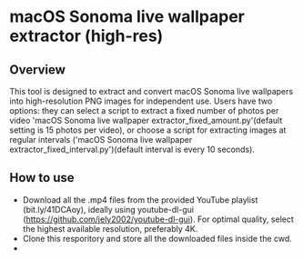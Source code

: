# macOS Sonoma live wallpaper extractor (high-res)

## Overview
This tool is designed to extract and convert macOS Sonoma live wallpapers into high-resolution PNG images for independent use. Users have two options: they can select a script to extract a fixed number of photos per video 'macOS Sonoma live wallpaper extractor_fixed_amount.py'(default setting is 15 photos per video), or choose a script for extracting images at regular intervals ('macOS Sonoma live wallpaper extractor_fixed_interval.py')(default interval is every 10 seconds).

## How to use
- Download all the .mp4 files from the provided YouTube playlist (bit.ly/41DCAoy), ideally using youtube-dl-gui (https://github.com/jely2002/youtube-dl-gui). For optimal quality, select the highest available resolution, preferably 4K. 
- Clone this resporitory and store all the downloaded files inside the cwd. 
- 

